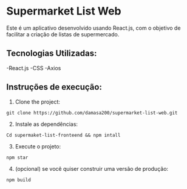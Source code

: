 # Supermarket List Web

Este é um aplicativo desenvolvido usando React.js, com o objetivo de facilitar a criação de listas de supermercado.

<p>
<ima height = "500" src= "https://github.com/damasa200/supermarket-list-web/blob/master/public/images/demo.gif"/>
</p>


## Tecnologias Utilizadas:

-React.js 
-CSS
-Axios

## Instruções de execução:
1. Clone the project: 

``` 
git clone https://github.com/damasa200/supermarket-list-web.git
```

2. Instale as dependências:

```
Cd supermaket-list-fronteend && npm intall
``` 

3. Execute o projeto:

``` 
npm star
```
4. (opcional) se você quiser construir uma versão de produção:

```
npm build
```